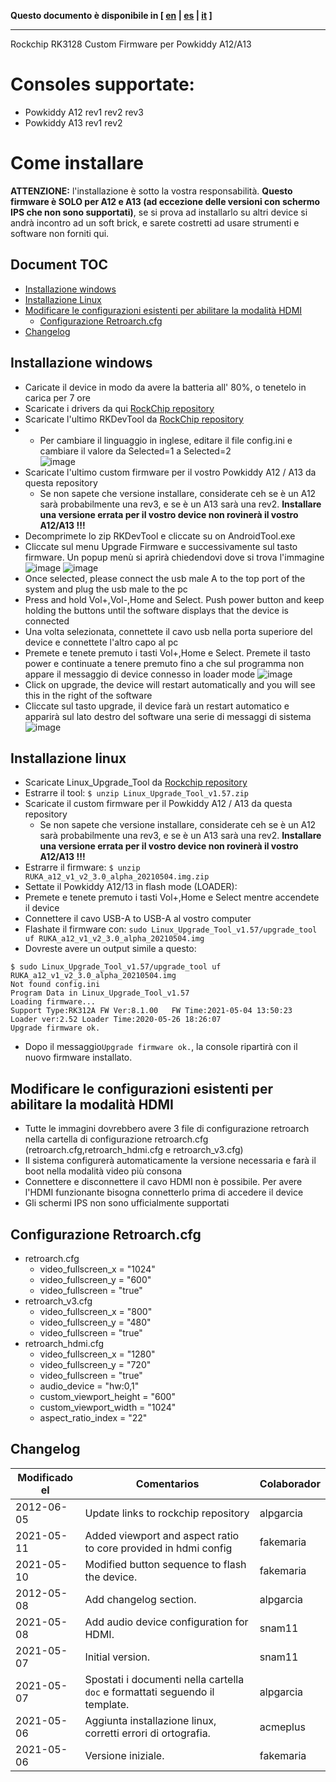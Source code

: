 **Questo documento è disponibile in [ [en](install.md) | [es](install_es.md) | [it](install_it.md) ]**

--------
Rockchip RK3128 Custom Firmware per Powkiddy A12/A13

# Consoles supportate:

* Powkiddy A12 rev1 rev2 rev3
* Powkiddy A13 rev1 rev2

# Come installare

**ATTENZIONE:**
l'installazione è sotto la vostra responsabilità. **Questo firmware è SOLO per A12 e A13 (ad eccezione delle versioni con schermo IPS che non sono supportati)**, se si prova ad installarlo su altri device si andrà incontro ad un soft brick, e sarete costretti ad usare strumenti e software non forniti qui.

## Document TOC

* [Installazione windows](#installazione-windows)
* [Installazione Linux](#installazione-linux)
* [Modificare le configurazioni esistenti per abilitare la modalità HDMI](#Modificare-le-configurazioni-esistenti-per-abilitare-la-modalità-HDMI)
  - [Configurazione Retroarch.cfg](#configurazione-retroarchcfg)
* [Changelog](#changelog)

## Installazione windows

* Caricate il device in modo da avere la batteria all' 80%, o tenetelo in carica per 7 ore
* Scaricate i drivers da qui [RockChip repository](https://github.com/rockchip-linux/tools/blob/master/windows/DriverAssitant_v5.0.zip?raw=true)
* Scaricate l'ultimo RKDevTool da [RockChip repository](https://github.com/rockchip-linux/tools/tree/master/windows)
*  * Per cambiare il linguaggio in inglese, editare il file config.ini e cambiare il valore da Selected=1 a Selected=2  
   ![image](https://user-images.githubusercontent.com/67930710/117533430-1509b600-afed-11eb-8424-5f40b15c60bd.png)
* Scaricate l'ultimo custom firmware per il vostro Powkiddy A12 / A13 da questa repository
  * Se non sapete che versione installare, considerate ceh se è un A12 sarà probabilmente una rev3, e se è un A13 sarà una rev2. **Installare una versione errata per il vostro device non rovinerà il vostro A12/A13 !!!**       
* Decomprimete lo zip RKDevTool e cliccate su on AndroidTool.exe
* Cliccate sul menu Upgrade Firmware e successivamente sul tasto firmware. Un popup menù si aprirà chiedendovi dove si trova l'immagine
 ![image](https://user-images.githubusercontent.com/67930710/117165619-f07fc500-adc5-11eb-9441-e06df588ec70.png)
 ![image](https://user-images.githubusercontent.com/67930710/117165910-32107000-adc6-11eb-865f-fc88471f2cfb.png)
* Once selected, please connect the usb male A to the top port of the system and plug the usb male to the pc
* Press and hold Vol+,Vol-,Home and Select. Push power button and keep holding the buttons until the software displays that the device is connected
* Una volta selezionata, connettete il cavo usb nella porta superiore del device e connettete l'altro capo al pc
* Premete e tenete premuto i tasti Vol+,Home e Select. Premete il tasto power e continuate a tenere premuto fino a che sul programma non appare il messaggio di device connesso in loader mode
![image](https://user-images.githubusercontent.com/67930710/117166647-da263900-adc6-11eb-9d1c-29bd802a3d48.png)
* Click on upgrade, the device will restart automatically and you will see this in the right of the software
* Cliccate sul tasto upgrade, il device farà un restart automatico e apparirà sul lato destro del software una serie di messaggi di sistema
 ![image](https://user-images.githubusercontent.com/67930710/117166887-135ea900-adc7-11eb-9b39-0c9b830b5968.png)
 
 ## Installazione linux

* Scaricate Linux_Upgrade_Tool da [Rockchip repository](https://github.com/rockchip-linux/tools/blob/master/linux/Linux_Upgrade_Tool/Linux_Upgrade_Tool_v1.57.zip?raw=true)
* Estrarre il tool: ```$ unzip Linux_Upgrade_Tool_v1.57.zip```
* Scaricate il custom firmware per il Powkiddy A12 / A13 da questa repository
  * Se non sapete che versione installare, considerate ceh se è un A12 sarà probabilmente una rev3, e se è un A13 sarà una rev2. **Installare una versione errata per il vostro device non rovinerà il vostro A12/A13 !!!**           
 * Estrarre il firmware: ```$ unzip RUKA_a12_v1_v2_3.0_alpha_20210504.img.zip```
 * Settate il Powkiddy A12/13 in flash mode (LOADER):
  * Premete e tenete premuto i tasti Vol+,Home e Select mentre accendete il device
 * Connettere il cavo USB-A to USB-A al vostro computer
 * Flashate il firmware con: ```sudo Linux_Upgrade_Tool_v1.57/upgrade_tool uf RUKA_a12_v1_v2_3.0_alpha_20210504.img```
 * Dovreste avere un output simile a questo:
 ```
 $ sudo Linux_Upgrade_Tool_v1.57/upgrade_tool uf RUKA_a12_v1_v2_3.0_alpha_20210504.img
Not found config.ini
Program Data in Linux_Upgrade_Tool_v1.57
Loading firmware...
Support Type:RK312A	FW Ver:8.1.00	FW Time:2021-05-04 13:50:23
Loader ver:2.52	Loader Time:2020-05-26 18:26:07
Upgrade firmware ok.
```
* Dopo il messaggio```Upgrade firmware ok.```, la console ripartirà con il nuovo firmware installato.
 

## Modificare le configurazioni esistenti per abilitare la modalità HDMI
* Tutte le immagini dovrebbero avere 3 file di configurazione retroarch nella cartella di configurazione retroarch.cfg (retroarch.cfg,retroarch_hdmi.cfg e retroarch_v3.cfg)
* Il sistema configurerà automaticamente la versione necessaria e farà il boot nella modalità video più consona 
* Connettere e disconnettere il cavo HDMI non è possibile. Per avere l'HDMI funzionante bisogna connetterlo prima di accedere il device
* Gli schermi IPS non sono ufficialmente supportati

## Configurazione Retroarch.cfg

* retroarch.cfg
  * video_fullscreen_x = "1024"
  * video_fullscreen_y = "600"
  * video_fullscreen = "true"
* retroarch_v3.cfg
  * video_fullscreen_x = "800"
  * video_fullscreen_y = "480"
  * video_fullscreen = "true"
* retroarch_hdmi.cfg
  * video_fullscreen_x = "1280"
  * video_fullscreen_y = "720"
  * video_fullscreen = "true"
  * audio_device = "hw:0,1"
  * custom_viewport_height = "600"
  * custom_viewport_width = "1024"
  * aspect_ratio_index = "22"

## Changelog

| Modificado el | Comentarios | Colaborador |
| ------------- | ----------- | ----------- |
| 2012-06-05  | Update links to rockchip repository | alpgarcia | 
| 2021-05-11  | Added viewport and aspect ratio to core provided in hdmi config | fakemaria |
| 2021-05-10  | Modified button sequence to flash the device. | fakemaria |
| 2012-05-08  | Add changelog section. | alpgarcia |
| 2021-05-08  | Add audio device configuration for HDMI. | snam11 |
| 2021-05-07  | Initial version. | snam11 |
| 2021-05-07  | Spostati i documenti nella cartella `doc` e formattati seguendo il template. | alpgarcia |
| 2021-05-06  | Aggiunta installazione linux, corretti errori di ortografia. | acmeplus |
| 2021-05-06  | Versione iniziale. | fakemaria |
